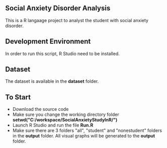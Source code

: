 ## Social Anxiety Disorder Analysis
This is a R langaage project to analyst the student with social anxiety disorder.

## Development Environment
In order to run this script, R Studio need to be installed. 

## Dataset
The dataset is available in the **dataset** folder. 

## To Start
- Download the source code 
- Make sure you change the working directory folder **setwd("C:/workspace/SocialAnxietyStudyInR/")**
- Launch R Studio and run the file **Run.R**
- Make sure there are 3 folders "all", "student" and "nonestudent" folders in the **output** folder. All visual graphs will be generated to the **output** folder.

